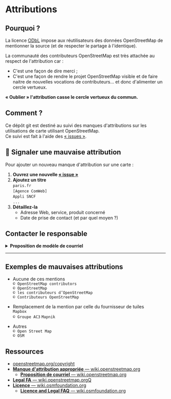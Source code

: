 # Attributions

## Pourquoi ?

La licence [ODbL](https://fr.wikipedia.org/wiki/Open_Database_License) impose aux réutilisateurs des données OpenStreetMap de mentionner la source (et de respecter le partage à l'identique).

La communauté des contributeurs OpenStreetMap est très attachée au respect de l'attribution car :
- C'est une façon de dire merci ;
- C'est une façon de rendre le projet OpenStreetMap visible et de faire naitre de nouvelles vocations de contributeurs… et donc d'alimenter un cercle vertueux.

**« Oublier » l'attribution casse le cercle vertueux du commun.**

## Comment ?

Ce dépôt git est destiné au suivi des manques d'attributions sur les utilisations de carte utilisant OpenStreetMap.  
Ce suivi est fait à l'aide des [« issues »](https://github.com/osm-fr/attributions/issues).

## 📢 Signaler une mauvaise attribution
Pour ajouter un nouveau manque d'attribution sur une carte :
1. **Ouvrez une nouvelle [« issue »](https://github.com/osm-fr/attributions/issues/new?attribution.yml)**
2. **Ajoutez un titre**  
    `paris.fr`  
    `[Agence ComWeb]`  
    `Appli SNCF`  
    `...`
3. **Détaillez-la**
    - Adresse Web, service, produit concerné
    - Date de prise de contact (et par quel moyen ?)

## Contacter le responsable

<details>
    <summary><b>Proposition de modèle de courriel</b></summary>
  <blockquote>
  Bonjour,
      
  En tant que `[contributeur|contributrice]` à OpenStreetMap, je suis `content(e)` de voir que vous utilisez une carte issue d'OpenStreetMap sur votre site `adresse du site web` et plus particulièrement sur la page `adresse de la page où se situe la carte en question`.

  Cependant, j'ai noté que la carte n'est pas correctement attribuée. En effet, nous demandons que votre crédit comporte la mention « © les contributeurs d’OpenStreetMap ». Vous devez également préciser clairement que les données sont disponibles sous la licence ODbL. Vous pouvez mentionner ceci avec un lien hypertexte vers https://www.openstreetmap.org/copyright.

  Une attribution correcte permet de préciser les sources de la carte ou des données ainsi que ce que les utilisateurs ont le droit d'en faire. 

  Si vous avez besoin d'aide pour effectuer la correction ou si vous avez des questions, ne pas hésiter à répondre à ce message ou à utiliser un de nos canaux de communication : https://wiki.openstreetmap.org/wiki/FR:Canaux_de_contact.

  Enfin, une attribution correcte permet de diffuser l'existence d'OpenStreetMap, d'attirer de nouvelles contributions et d'étendre la communauté. C'est extrêmement important pour améliorer la qualité de la base de données en qui vous et des millions de personnes font confiance. 

  Lorsque la correction aura été faite, n'hésitez pas à me le signaler.

  Merci.<br>
  `signature`
  </blockquote>
</details>

---

## Exemples de mauvaises attributions
- Aucune de ces mentions  
  `© OpenStreetMap contributors`  
  `© OpenStreetMap`  
  `© les contributeurs d’OpenStreetMap`  
  `© Contributeurs OpenStreetMap`

- Remplacement de la mention par celle du fournisseur de tuiles  
  `Mapbox`  
  `© Groupe AC3`
  `Mapnik`

- Autres  
  `© Open Street Map`  
  `© OSM`

## Ressources
- [openstreetmap.org/copyright](https://www.openstreetmap.org/copyright)
- [**Manque d'attribution appropriée** — wiki.openstreetmap.org ](https://wiki.openstreetmap.org/wiki/FR:Manque_d%27attribution_appropri%C3%A9e)
  - [**Proposition de courriel** — wiki.openstreetmap.org](https://wiki.openstreetmap.org/wiki/FR:Manque_d%27attribution_appropri%C3%A9e#Proposition_de_courriel)
- [**Legal FA** — wiki.openstreetmap.orgQ](https://wiki.openstreetmap.org/wiki/Legal_FAQ)
- [**Licence** — wiki.osmfoundation.org](https://wiki.osmfoundation.org/wiki/Licence)
  - [**Licence and Legal FAQ** — wiki.osmfoundation.org](https://wiki.osmfoundation.org/wiki/Licence/Licence_and_Legal_FAQ)
